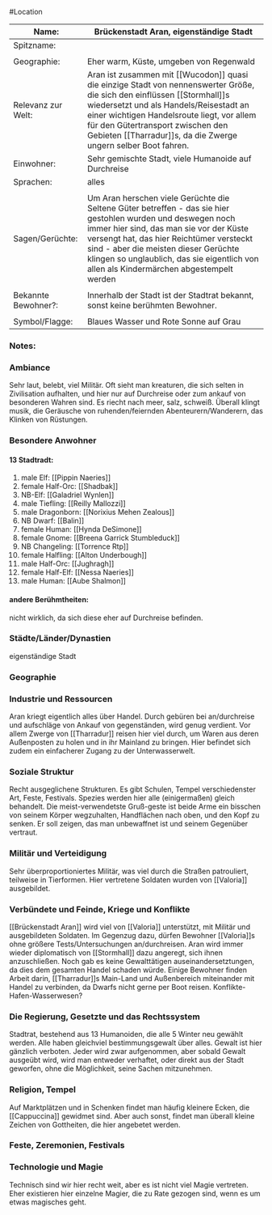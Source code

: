 #Location

| Name:               | Brückenstadt Aran, eigenständige Stadt                                                                                                                                                                                                                                                                                                             |
| ------------------- | -------------------------------------------------------------------------------------------------------------------------------------------------------------------------------------------------------------------------------------------------------------------------------------------------------------------------------------------------- |
| Spitzname:          |                                                                                                                                                                                                                                                                                                                                                    |
|                     |                                                                                                                                                                                                                                                                                                                                                    |
| Geographie:         | Eher warm, Küste, umgeben von Regenwald                                                                                                                                                                                                                                                                                                            |
| Relevanz zur Welt:  | Aran ist zusammen mit [[Wucodon]] quasi die einzige Stadt von nennenswerter Größe, die sich den einflüssen [[Stormhall]]s wiedersetzt und als Handels/Reisestadt an einer wichtigen Handelsroute liegt, vor allem für den Gütertransport zwischen den Gebieten [[Tharradur]]s, da die Zwerge ungern selber Boot fahren. |
| Einwohner:          | Sehr gemischte Stadt, viele Humanoide auf Durchreise                                                                                                                                                                                                                                                                                               |
| Sprachen:           | alles                                                                                                                                                                                                                                                                                                                                              |
|                     |                                                                                                                                                                                                                                                                                                                                                    |
| Sagen/Gerüchte:     | Um Aran herschen viele Gerüchte die Seltene Güter betreffen - das sie hier gestohlen wurden und deswegen noch immer hier sind, das man sie vor der Küste versengt hat, das hier Reichtümer versteckt sind - aber die meisten dieser Gerüchte klingen so unglaublich, das sie eigentlich von allen als Kindermärchen abgestempelt werden            |
|                     |                                                                                                                                                                                                                                                                                                                                                    |
| Bekannte Bewohner?: | Innerhalb der Stadt ist der  Stadtrat bekannt, sonst keine berühmten Bewohner.                                                                                                                                                                                                                                                                     |
|                     |                                                                                                                                                                                                                                                                                                                                                    |
| Symbol/Flagge:      | Blaues Wasser und Rote Sonne auf Grau                                                                                                                                                                                                                                                                                                              |
### Notes:
### Ambiance
Sehr laut, belebt, viel Militär. Oft sieht man kreaturen, die sich selten in Zivilisation aufhalten, und hier nur auf Durchreise oder zum ankauf von besonderen Wahren sind.
Es riecht nach meer, salz, schweiß.
Überall klingt musik, die Geräusche von ruhenden/feiernden Abenteurern/Wanderern, das Klinken von Rüstungen.
### Besondere Anwohner
#### 13 Stadtradt:
1. male Elf: [[Pippin Naeries]]
2. female Half-Orc: [[Shadbak]]
3. NB-Elf: [[Galadriel Wynlen]]
4. male Tiefling: [[Reilly Mallozzi]]
5. male Dragonborn: [[Norixius Mehen Zealous]]
6. NB Dwarf: [[Balin]]
7. female Human: [[Hynda DeSimone]]
8. female Gnome: [[Breena Garrick Stumbleduck]]
9. NB Changeling: [[Torrence Rtp]]
10. female Halfling: [[Alton Underbough]]
11. male Half-Orc: [[Jughragh]]
12. female Half-Elf: [[Nessa Naeries]]
13. male Human: [[Aube Shalmon]]
#### andere Berühmtheiten:
nicht wirklich, da sich diese eher auf Durchreise befinden.
### Städte/Länder/Dynastien
eigenständige Stadt
### Geographie

### Industrie und Ressourcen
Aran kriegt eigentlich alles über Handel. Durch gebüren bei an/durchreise und aufschläge von Ankauf von gegenständen, wird genug verdient. Vor allem Zwerge von [[Tharradur]] reisen hier viel durch, um Waren aus deren Außenposten zu holen und in ihr Mainland zu bringen. Hier befindet sich zudem ein einfacherer Zugang zu der Unterwasserwelt.
### Soziale Struktur
Recht ausgeglichene Strukturen. Es gibt Schulen, Tempel verschiedenster Art, Feste, Festivals. Spezies werden hier alle (einigermaßen) gleich behandelt.
Die meist-verwendetste Gruß-geste ist beide Arme ein bisschen von seinem Körper wegzuhalten, Handflächen nach oben, und den Kopf zu senken. Er soll zeigen, das man unbewaffnet ist und seinem Gegenüber vertraut.
### Militär und Verteidigung
Sehr überproportioniertes Militär, was viel durch die Straßen patrouliert, teilweise in Tierformen. Hier vertretene Soldaten wurden von [[Valoria]] ausgebildet.
### Verbündete und Feinde, Kriege und Konflikte
[[Brückenstadt Aran]] wird viel von [[Valoria]] unterstützt, mit Militär und ausgebildeten Soldaten. Im Gegenzug dazu, dürfen Bewohner [[Valoria]]s ohne größere Tests/Untersuchungen an/durchreisen.
Aran wird immer wieder diplomatisch von [[Stormhall]] dazu angeregt, sich ihnen anzuschließen. Noch gab es keine Gewalttätigen auseinandersetztungen, da dies dem gesamten Handel schaden würde.
Einige Bewohner finden Arbeit darin, [[Tharradur]]s Main-Land und Außenbereich miteinander mit Handel zu verbinden, da Dwarfs nicht gerne per Boot reisen.
Konflikte-Hafen-Wasserwesen?
### Die Regierung, Gesetzte und das Rechtssystem
Stadtrat, bestehend aus 13 Humanoiden, die alle 5 Winter neu gewählt werden. Alle haben gleichviel bestimmungsgewalt über alles.
Gewalt ist hier gänzlich verboten. Jeder wird zwar aufgenommen, aber sobald Gewalt ausgeübt wird, wird man entweder verhaftet, oder direkt aus der Stadt geworfen, ohne die Möglichkeit, seine Sachen mitzunehmen.
### Religion, Tempel
Auf Marktplätzen und in Schenken findet man häufig kleinere Ecken, die [[Cappuccina]] gewidmet sind.
Aber auch sonst, findet man überall kleine Zeichen von Gottheiten, die hier angebetet werden.
### Feste, Zeremonien, Festivals
### Technologie und Magie
Technisch sind wir hier recht weit, aber es ist nicht viel Magie vertreten. Eher existieren hier einzelne Magier, die zu Rate gezogen sind, wenn es um etwas magisches geht.
